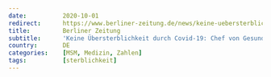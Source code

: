 ```yaml
---
date:          2020-10-01
redirect:      https://www.berliner-zeitung.de/news/keine-uebersterblichkeit-trotz-corona-amtsarzt-fordert-diskussion-ueber-die-mittel-der-pandemie-bekaempfung-li.108672
title:         Berliner Zeitung
subtitle:      'Keine Übersterblichkeit durch Covid-19: Chef von Gesundheitsamt vergleicht Corona mit Grippe und Hitzewellen'
country:       DE
categories:    [MSM, Medizin, Zahlen]
tags:          [sterblichkeit]
---
```


